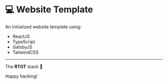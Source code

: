 # 💻 Website Template
An initialized website template using:
* ReactJS
* TypeScript
* GatsbyJS
* TailwindCSS
---
The **RTGT** stack 💪

Happy hacking!
